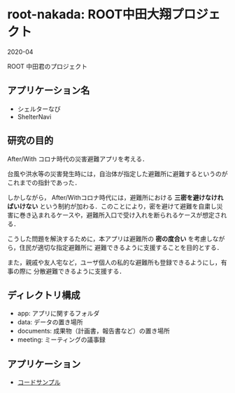 # root-nakada: ROOT中田大翔プロジェクト
2020-04

ROOT 中田君のプロジェクト

## アプリケーション名
- シェルターなび
- ShelterNavi

## 研究の目的

After/With コロナ時代の災害避難アプリを考える．

台風や洪水等の災害発生時には，自治体が指定した避難所に避難するというのがこれまでの指針であった．

しかしながら，
After/Withコロナ時代には，避難所における __三密を避けなければいけない__ という制約が加わる．このことにより，密を避けて避難を自粛し災害に巻き込まれるケースや，避難所入口で受け入れを断られるケースが想定される．

こうした問題を解決するために，本アプリは避難所の __密の度合い__ を考慮しながら，住民が適切な指定避難所に
避難できるように支援することを目的とする．

また，親戚や友人宅など，ユーザ個人の私的な避難所も登録できるようにし，有事の際に
分散避難できるように支援する．

## ディレクトリ構成

- app: アプリに関するフォルダ
- data: データの置き場所
- documents: 成果物（計画書，報告書など）の置き場所
- meeting: ミーティングの議事録

## アプリケーション
- [コードサンプル](./app/sample/index.html)
